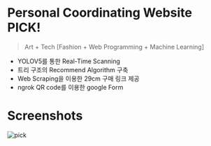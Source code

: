 # Personal Coordinating Website PICK!
> Art + Tech [Fashion + Web Programming + Machine Learning]<br/>
- YOLOV5를 통한 Real-Time Scanning
- 트리 구조의 Recommend Algorithm 구축
- Web Scraping을 이용한 29cm 구매 링크 제공
- ngrok QR code를 이용한 google Form

# Screenshots
![pick](https://github.com/yihyun-kim1/PICK/assets/93534188/8596411f-4130-417f-a8fc-08b6b6e81257)

